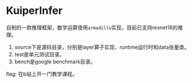 # KuiperInfer
自制的一款推理框架，数学运算使用`armadillo`实现，目前已支持resnet18的推理。
1. source下是源码目录，分别是layer算子实现，runtime运行时和data张量类。
2. test是单元测试目录。
3. bench是google benchmark目录。

flag: 在b站上开一门教学课程。